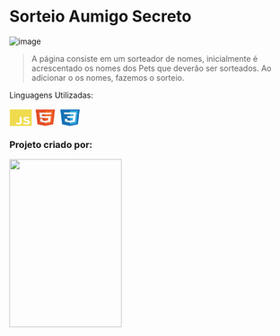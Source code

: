 # Sorteio Aumigo Secreto

![image](https://github.com/user-attachments/assets/02c5601c-1513-4384-bf2f-eda61d48297b)

> A página consiste em um sorteador de nomes, inicialmente é acrescentado os nomes dos Pets que deverão ser sorteados.
> Ao adicionar o os nomes, fazemos o sorteio.

<div style="display: inline_block">Linguagens Utilizadas: <br>
  <br>
  <img align="center" alt="Rafa-Js" height="30" width="40" src="https://raw.githubusercontent.com/devicons/devicon/master/icons/javascript/javascript-plain.svg">
  <img align="center" alt="Rafa-HTML" height="30" width="40" src="https://raw.githubusercontent.com/devicons/devicon/master/icons/html5/html5-original.svg">
  <img align="center" alt="Rafa-CSS" height="30" width="40" src="https://raw.githubusercontent.com/devicons/devicon/master/icons/css3/css3-original.svg">
</div>

### Projeto criado por: 

<img  height="300" width="200" src="https://github.com/user-attachments/assets/284c2e17-6dd2-4d3a-8a3d-5b7ef9e09b22">


